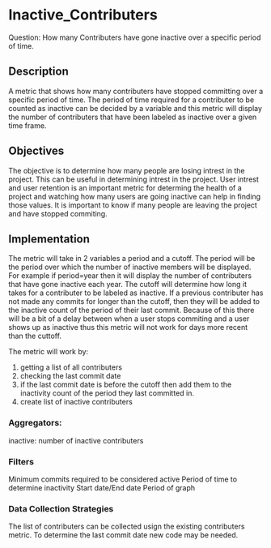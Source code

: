 # Inactive_Contributers

Question: How many Contributers have gone inactive over a specific period of time.

## Description
A metric that shows how many contributers have stopped committing over a specific period of time. The period of time required for a contributer to be counted as inactive can be decided by a variable and this metric will display the number of contributers that have been labeled as inactive over a given time frame.

## Objectives
The objective is to determine how many people are losing intrest in the project. This can be useful in determining intrest in the project. User intrest and user retention is an important metric for determing the health of a project and watching how many users are going inactive can help in finding those values. It is important to know if many people are leaving the project and have stopped commiting.

## Implementation
The metric will take in 2 variables a period and a cutoff. The period will be the period over which the number of inactive members will be displayed. For example if period=year then it will display the number of contributers that have gone inactive each year. The cutoff will determine how long it takes for a contributer to be labeled as inactive. If a previous contributer has not made any commits for longer than the cutoff, then they will be added to the inactive count of the period of their last commit. Because of this there will be a bit of a delay between when a user stops commiting and a user shows up as inactive thus this metric will not work for days more recent than the cuttoff.

The metric will work by:
1. getting a list of all contributers
2. checking the last commit date
3. if the last commit date is before the cutoff then add them to the inactivity count of the period they last committed in.
4. create list of inactive contributers

### Aggregators:
inactive: number of inactive contributers

### Filters
Minimum commits required to be considered active
Period of time to determine inactivity
Start date/End date
Period of graph

### Data Collection Strategies
The list of contributers can be collected usign the existing contributers metric.
To determine the last commit date new code may be needed.


